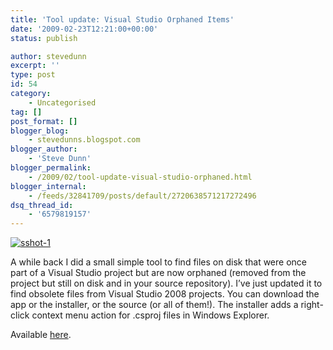 ```yaml
---
title: 'Tool update: Visual Studio Orphaned Items'
date: '2009-02-23T12:21:00+00:00'
status: publish

author: stevedunn
excerpt: ''
type: post
id: 54
category:
    - Uncategorised
tag: []
post_format: []
blogger_blog:
    - stevedunns.blogspot.com
blogger_author:
    - 'Steve Dunn'
blogger_permalink:
    - /2009/02/tool-update-visual-studio-orphaned.html
blogger_internal:
    - /feeds/32841709/posts/default/2720638571217272496
dsq_thread_id:
    - '6579819157'
---
```

[![sshot-1](http://lh3.ggpht.com/_bIhihWOyLpw/SaKGl-hxlDI/AAAAAAAABiY/wuon1HPqglg/sshot-1_thumb%5B5%5D.png?imgmax=800 "sshot-1")](http://lh3.ggpht.com/_bIhihWOyLpw/SaKGkrGaYdI/AAAAAAAABiU/aP-HiGQpyes/s1600-h/sshot-1%5B7%5D.png)

A while back I did a small simple tool to find files on disk that were once part of a Visual Studio project but are now orphaned (removed from the project but still on disk and in your source repository). I’ve just updated it to find obsolete files from Visual Studio 2008 projects. You can download the app or the installer, or the source (or all of them!). The installer adds a right-click context menu action for .csproj files in Windows Explorer.

Available [here](http://stevedunns.googlepages.com/vsorphaneditemsfinder).